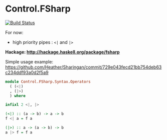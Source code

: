 Control.FSharp
==============

[![Build Status](https://travis-ci.org/Heather/Control.FSharp.png?branch=master)](https://travis-ci.org/Heather/Control.FSharp)

For now:

 - high priority pipes : `<|` and `|>`
 
<b> Hackage: http://hackage.haskell.org/package/fsharp </b>
 
Simple usage example: https://github.com/Heather/Sharingan/commit/729e043fecd21bb754deb63c234ddf93a0d2f5a9

```haskell
module Control.FSharp.Syntax.Operators
  ( (<|)
  , (|>)
  ) where

infixl 2 <|, |>

(<|) :: (a -> b) -> a -> b
f <| a = f a

(|>) :: a -> (a -> b) -> b
a |> f = f a
```